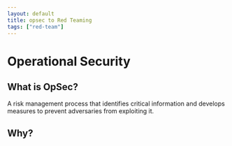 ```yaml
---
layout: default
title: opsec to Red Teaming
tags: ["red-team"]
---
```

# Operational Security

## What is OpSec?
A risk management process that identifies critical information and develops measures to prevent adversaries from exploiting it.

## Why?


